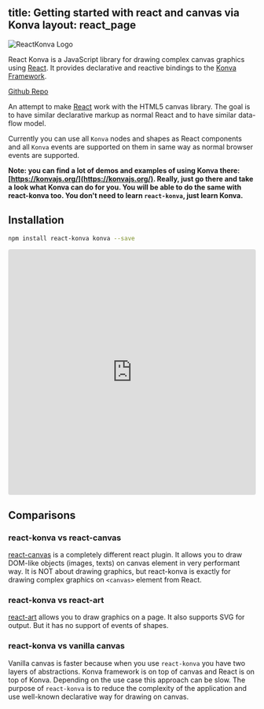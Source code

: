 title: Getting started with react and canvas via Konva
layout: react_page
---

![ReactKonva Logo](https://cloud.githubusercontent.com/assets/1443320/12193428/3bda2fcc-b623-11e5-8319-b1ccfc95eaec.png)

React Konva is a JavaScript library for drawing complex canvas graphics using [React](http://facebook.github.io/react/). It provides declarative and reactive bindings to the [Konva Framework](https://konvajs.org/).

[Github Repo](https://github.com/lavrton/react-konva)


An attempt to make [React](http://facebook.github.io/react/) work with the HTML5 canvas library. The goal is to have similar declarative markup as normal React and to have similar data-flow model.

Currently you can use all `Konva` nodes and shapes as React components and all `Konva` events are supported on them in same way as normal browser events are supported.

**Note: you can find a lot of demos and examples of using Konva there: [https://konvajs.org/](https://konvajs.org/). Really, just go there and take a look what Konva can do for you. You will be able to do the same with react-konva too. You don't need to learn `react-konva`, just learn Konva.**

## Installation

```bash
npm install react-konva konva --save
```

<iframe src="https://codesandbox.io/embed/github/konvajs/site/tree/master/react-demos/basic_demo?hidenavigation=1&view=split&fontsize=10" style="width:100%; height:500px; border:0; border-radius: 4px; overflow:hidden;" sandbox="allow-modals allow-forms allow-popups allow-scripts allow-same-origin"></iframe>


## Comparisons

### react-konva vs react-canvas

[react-canvas](https://github.com/Flipboard/react-canvas) is a completely
different react plugin. It allows you to draw DOM-like objects (images, texts)
on canvas element in very performant way. It is NOT about drawing graphics, but
react-konva is exactly for drawing complex graphics on `<canvas>` element from
React.

### react-konva vs react-art

[react-art](https://github.com/reactjs/react-art) allows you to draw graphics on
a page. It also supports SVG for output. But it has no support of events of
shapes.

### react-konva vs vanilla canvas

Vanilla canvas is faster because when you use `react-konva` you have two layers of abstractions. Konva framework is on top of canvas and React is on top of Konva.
Depending on the use case this approach can be slow.
The purpose of `react-konva` is to reduce the complexity of the application and use well-known declarative way for drawing on canvas.

